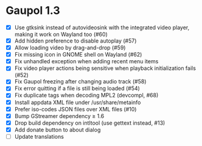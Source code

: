 Gaupol 1.3
==========

* [x] Use gtksink instead of autovideosink with the integrated video
      player, making it work on Wayland too (#60)
* [x] Add hidden preference to disable autoplay (#57)
* [x] Allow loading video by drag-and-drop (#59)
* [x] Fix missing icon in GNOME shell on Wayland (#62)
* [x] Fix unhandled exception when adding recent menu items
* [x] Fix video player actions being sensitive when playback
      initialization fails (#52)
* [x] Fix Gaupol freezing after changing audio track (#58)
* [x] Fix error quitting if a file is still being loaded (#54)
* [x] Fix duplicate tags when decoding MPL2 (devcompl, #68)
* [x] Install appdata XML file under /usr/share/metainfo
* [x] Prefer iso-codes JSON files over XML files (#10)
* [x] Bump GStreamer dependency ≥ 1.6
* [x] Drop build dependency on intltool (use gettext instead, #13)
* [x] Add donate button to about dialog
* [ ] Update translations
